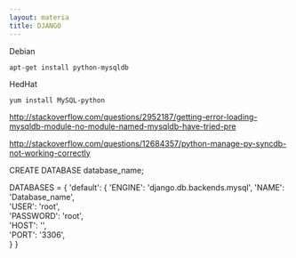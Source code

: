 ```yaml
---
layout: materia
title: DJANGO
---
```


Debian

    apt-get install python-mysqldb

HedHat

    yum install MySQL-python

http://stackoverflow.com/questions/2952187/getting-error-loading-mysqldb-module-no-module-named-mysqldb-have-tried-pre





http://stackoverflow.com/questions/12684357/python-manage-py-syncdb-not-working-correctly

CREATE DATABASE database_name;

DATABASES = {
    'default': {
        'ENGINE': 'django.db.backends.mysql', 
        'NAME': 'Database_name',                 
        'USER': 'root',                    
        'PASSWORD': 'root',                
        'HOST': '',                     
        'PORT': '3306',                  
    }
}